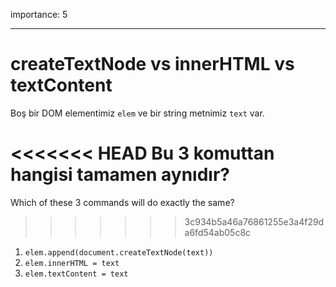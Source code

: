 importance: 5

---

# createTextNode vs innerHTML vs textContent

Boş bir DOM elementimiz `elem` ve bir string metnimiz `text` var.

<<<<<<< HEAD
Bu 3 komuttan hangisi tamamen aynıdır?
=======
Which of these 3 commands will do exactly the same?
>>>>>>> 3c934b5a46a76861255e3a4f29da6fd54ab05c8c

1. `elem.append(document.createTextNode(text))`
2. `elem.innerHTML = text`
3. `elem.textContent = text`
